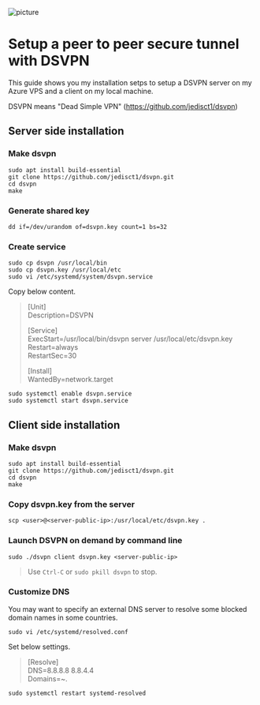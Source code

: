 ![picture](dsvpn-logo.png)

# Setup a peer to peer secure tunnel with DSVPN

This guide shows you my installation setps to setup a DSVPN server on my Azure VPS and a client on my local machine.  
  
DSVPN means "Dead Simple VPN" (https://github.com/jedisct1/dsvpn)  

## Server side installation

### Make dsvpn
```
sudo apt install build-essential  
git clone https://github.com/jedisct1/dsvpn.git  
cd dsvpn  
make  
```

### Generate shared key
```
dd if=/dev/urandom of=dsvpn.key count=1 bs=32  
```

### Create service
```
sudo cp dsvpn /usr/local/bin  
sudo cp dsvpn.key /usr/local/etc  
sudo vi /etc/systemd/system/dsvpn.service  
```
Copy below content.
  
> [Unit]  
> Description=DSVPN  
>  
> [Service]  
> ExecStart=/usr/local/bin/dsvpn server /usr/local/etc/dsvpn.key  
> Restart=always  
> RestartSec=30  
>  
> [Install]  
> WantedBy=network.target  

```
sudo systemctl enable dsvpn.service  
sudo systemctl start dsvpn.service  
```

## Client side installation

### Make dsvpn
```
sudo apt install build-essential  
git clone https://github.com/jedisct1/dsvpn.git  
cd dsvpn  
make  
```

### Copy dsvpn.key from the server

```
scp <user>@<server-public-ip>:/usr/local/etc/dsvpn.key .
```

### Launch DSVPN on demand by command line

```
sudo ./dsvpn client dsvpn.key <server-public-ip>  
```

> Use `Ctrl-C` or `sudo pkill dsvpn` to stop.  

### Customize DNS

You may want to specify an external DNS server to resolve some blocked domain names in some countries.  

```
sudo vi /etc/systemd/resolved.conf  
```

Set below settings.  
  
> [Resolve]  
> DNS=8.8.8.8 8.8.4.4  
> Domains=~.  

```
sudo systemctl restart systemd-resolved  
```
